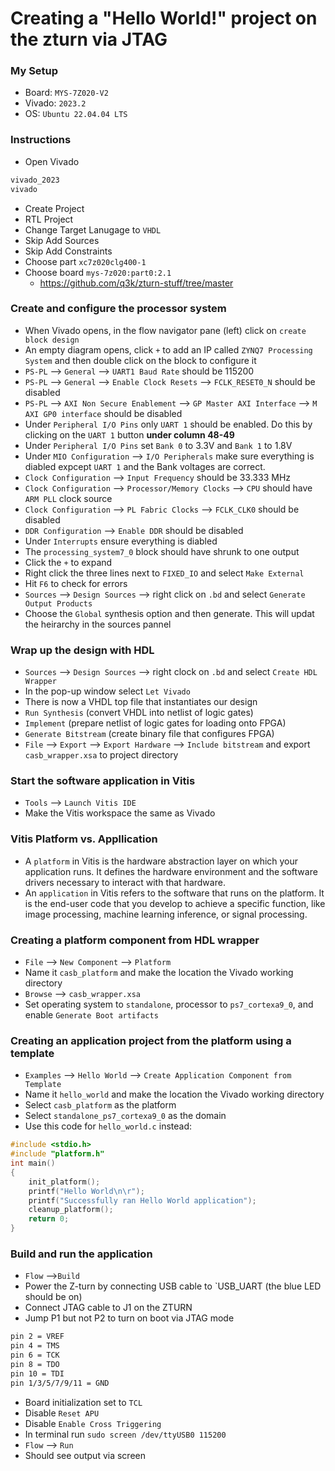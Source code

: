 
# Creating a "Hello World!" project on the zturn via JTAG

### My Setup
- Board: `MYS-7Z020-V2`
- Vivado: `2023.2`
- OS: `Ubuntu 22.04.04 LTS`

### Instructions
- Open Vivado
```bash
vivado_2023
vivado
```
- Create Project
- RTL Project
- Change Target Lanugage to `VHDL`
- Skip Add Sources
- Skip Add Constraints
- Choose part `xc7z020clg400-1`
- Choose board `mys-7z020:part0:2.1`
    - https://github.com/q3k/zturn-stuff/tree/master

### Create and configure the processor system
- When Vivado opens, in the flow navigator pane (left) click on `create block design`
- An empty diagram opens, click `+` to add an IP called `ZYNQ7 Processing System` and then double click on the block to configure it
- `PS-PL` --> `General` --> `UART1 Baud Rate` should be 115200
- `PS-PL` --> `General` --> `Enable Clock Resets` --> `FCLK_RESET0_N` should be disabled
- `PS-PL` --> `AXI Non Secure Enablement` --> `GP Master AXI Interface` --> `M AXI GP0 interface` should be disabled
- Under `Peripheral I/O Pins` only `UART 1` should be enabled. Do this by clicking on the `UART 1` button **under column 48-49**
- Under `Peripheral I/O Pins` set `Bank 0` to 3.3V and `Bank 1` to 1.8V
- Under `MIO Configuration` --> `I/O Peripherals` make sure everything is diabled expcept `UART 1` and the Bank voltages are correct.
- `Clock Configuration` --> `Input Frequency` should be 33.333 MHz
- `Clock Configuration` --> `Processor/Memory Clocks` --> `CPU` should have `ARM PLL` clock source
- `Clock Configuration` --> `PL Fabric Clocks` --> `FCLK_CLK0` should be disabled
- `DDR Configuration` --> `Enable DDR` should be disabled
- Under `Interrupts` ensure everything is diabled
- The `processing_system7_0` block should have shrunk to one output
- Click the `+` to expand
- Right click the three lines next to `FIXED_IO` and select `Make External`
- Hit `F6` to check for errors 
- `Sources` --> `Design Sources` --> right click on `.bd` and select `Generate Output Products`
- Choose the `Global` synthesis option and then generate. This will updat the heirarchy in the sources pannel

### Wrap up the design with HDL
- `Sources` --> `Design Sources` --> right clock on `.bd` and select `Create HDL Wrapper`
- In the pop-up window select `Let Vivado`
- There is now a VHDL top file that instantiates our design
- `Run Synthesis` (convert VHDL into netlist of logic gates)
- `Implement` (prepare netlist of logic gates for loading onto FPGA)
- `Generate Bitstream` (create binary file that configures FPGA)
- `File` --> `Export` --> `Export Hardware` --> `Include bitstream` and export `casb_wrapper.xsa` to project directory 

### Start the software application in Vitis
- `Tools` --> `Launch Vitis IDE` 
- Make the Vitis workspace the same as Vivado

### Vitis Platform vs. Appllication 
- A `platform` in Vitis is the hardware abstraction layer on which your application runs. It defines the hardware environment and the software drivers necessary to interact with that hardware.
- An `application` in Vitis refers to the software that runs on the platform. It is the end-user code that you develop to achieve a specific function, like image processing, machine learning inference, or signal processing.

### Creating a platform component from HDL wrapper 
- `File` --> `New Component` --> `Platform`
- Name it `casb_platform` and make the location the Vivado working directory
- `Browse` --> `casb_wrapper.xsa`
- Set operating system to `standalone`, processor to `ps7_cortexa9_0`, and enable `Generate Boot artifacts`

### Creating an application project from the platform using a template
- `Examples` --> `Hello World` --> `Create Application Component from Template`
- Name it `hello_world` and make the location the Vivado working directory
- Select `casb_platform` as the platform
- Select `standalone_ps7_cortexa9_0` as the domain
- Use this code for `hello_world.c` instead:
```c
#include <stdio.h>
#include "platform.h"
int main()
{
    init_platform();
    printf("Hello World\n\r");
    printf("Successfully ran Hello World application");
    cleanup_platform();
    return 0;
}
```

### Build and run the application
- `Flow` -->`Build`
- Power the Z-turn by connecting USB cable to `USB_UART (the blue LED should be on)
- Connect JTAG cable to J1 on the ZTURN
- Jump P1 but not P2 to turn on boot via JTAG mode
```txt
pin 2 = VREF
pin 4 = TMS
pin 6 = TCK
pin 8 = TDO
pin 10 = TDI
pin 1/3/5/7/9/11 = GND
```
- Board initialization set to `TCL`
- Disable `Reset APU`
- Disable `Enable Cross Triggering`
- In terminal run
`sudo screen /dev/ttyUSB0 115200`
- `Flow` --> `Run`
- Should see output via screen

